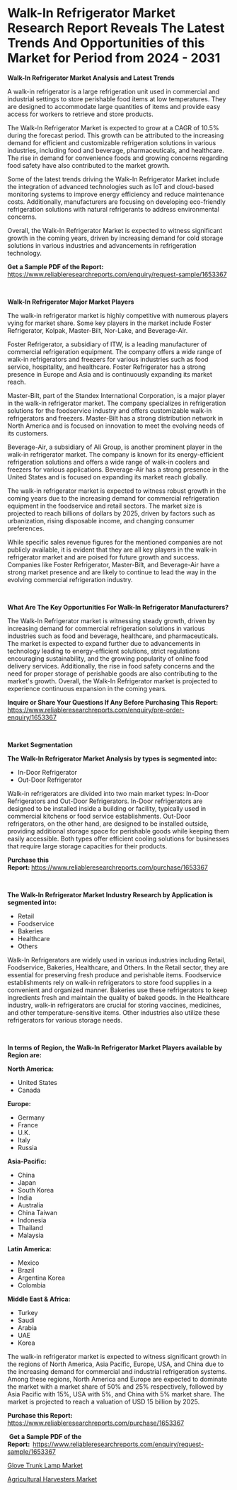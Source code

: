 <p><h1>Walk-In Refrigerator Market Research Report Reveals The Latest Trends And Opportunities of this Market for Period from 2024 - 2031</h1></p><p><strong>Walk-In Refrigerator Market Analysis and Latest Trends</strong></p>
<p><p>A walk-in refrigerator is a large refrigeration unit used in commercial and industrial settings to store perishable food items at low temperatures. They are designed to accommodate large quantities of items and provide easy access for workers to retrieve and store products.</p><p>The Walk-In Refrigerator Market is expected to grow at a CAGR of 10.5% during the forecast period. This growth can be attributed to the increasing demand for efficient and customizable refrigeration solutions in various industries, including food and beverage, pharmaceuticals, and healthcare. The rise in demand for convenience foods and growing concerns regarding food safety have also contributed to the market growth.</p><p>Some of the latest trends driving the Walk-In Refrigerator Market include the integration of advanced technologies such as IoT and cloud-based monitoring systems to improve energy efficiency and reduce maintenance costs. Additionally, manufacturers are focusing on developing eco-friendly refrigeration solutions with natural refrigerants to address environmental concerns.</p><p>Overall, the Walk-In Refrigerator Market is expected to witness significant growth in the coming years, driven by increasing demand for cold storage solutions in various industries and advancements in refrigeration technology.</p></p>
<p><strong>Get a Sample PDF of the Report:&nbsp;</strong> <a href="https://www.reliableresearchreports.com/enquiry/request-sample/1653367">https://www.reliableresearchreports.com/enquiry/request-sample/1653367</a></p>
<p>&nbsp;</p>
<p><strong>Walk-In Refrigerator Major Market Players</strong></p>
<p><p>The walk-in refrigerator market is highly competitive with numerous players vying for market share. Some key players in the market include Foster Refrigerator, Kolpak, Master-Bilt, Nor-Lake, and Beverage-Air. </p><p>Foster Refrigerator, a subsidiary of ITW, is a leading manufacturer of commercial refrigeration equipment. The company offers a wide range of walk-in refrigerators and freezers for various industries such as food service, hospitality, and healthcare. Foster Refrigerator has a strong presence in Europe and Asia and is continuously expanding its market reach.</p><p>Master-Bilt, part of the Standex International Corporation, is a major player in the walk-in refrigerator market. The company specializes in refrigeration solutions for the foodservice industry and offers customizable walk-in refrigerators and freezers. Master-Bilt has a strong distribution network in North America and is focused on innovation to meet the evolving needs of its customers.</p><p>Beverage-Air, a subsidiary of Ali Group, is another prominent player in the walk-in refrigerator market. The company is known for its energy-efficient refrigeration solutions and offers a wide range of walk-in coolers and freezers for various applications. Beverage-Air has a strong presence in the United States and is focused on expanding its market reach globally.</p><p>The walk-in refrigerator market is expected to witness robust growth in the coming years due to the increasing demand for commercial refrigeration equipment in the foodservice and retail sectors. The market size is projected to reach billions of dollars by 2025, driven by factors such as urbanization, rising disposable income, and changing consumer preferences.</p><p>While specific sales revenue figures for the mentioned companies are not publicly available, it is evident that they are all key players in the walk-in refrigerator market and are poised for future growth and success. Companies like Foster Refrigerator, Master-Bilt, and Beverage-Air have a strong market presence and are likely to continue to lead the way in the evolving commercial refrigeration industry.</p></p>
<p>&nbsp;</p>
<p><strong>What Are The Key Opportunities For Walk-In Refrigerator Manufacturers?</strong></p>
<p><p>The Walk-In Refrigerator market is witnessing steady growth, driven by increasing demand for commercial refrigeration solutions in various industries such as food and beverage, healthcare, and pharmaceuticals. The market is expected to expand further due to advancements in technology leading to energy-efficient solutions, strict regulations encouraging sustainability, and the growing popularity of online food delivery services. Additionally, the rise in food safety concerns and the need for proper storage of perishable goods are also contributing to the market's growth. Overall, the Walk-In Refrigerator market is projected to experience continuous expansion in the coming years.</p></p>
<p><strong>Inquire or Share Your Questions If Any Before Purchasing This Report:</strong> <a href="https://www.reliableresearchreports.com/enquiry/pre-order-enquiry/1653367">https://www.reliableresearchreports.com/enquiry/pre-order-enquiry/1653367</a></p>
<p>&nbsp;</p>
<p><strong>Market Segmentation</strong></p>
<p><strong>The Walk-In Refrigerator Market Analysis by types is segmented into:</strong></p>
<p><ul><li>In-Door Refrigerator</li><li>Out-Door Refrigerator</li></ul></p>
<p><p>Walk-in refrigerators are divided into two main market types: In-Door Refrigerators and Out-Door Refrigerators. In-Door refrigerators are designed to be installed inside a building or facility, typically used in commercial kitchens or food service establishments. Out-Door refrigerators, on the other hand, are designed to be installed outside, providing additional storage space for perishable goods while keeping them easily accessible. Both types offer efficient cooling solutions for businesses that require large storage capacities for their products.</p></p>
<p><strong>Purchase this Report:&nbsp;</strong><a href="https://www.reliableresearchreports.com/purchase/1653367">https://www.reliableresearchreports.com/purchase/1653367</a></p>
<p>&nbsp;</p>
<p><strong>The Walk-In Refrigerator Market Industry Research by Application is segmented into:</strong></p>
<p><ul><li>Retail</li><li>Foodservice</li><li>Bakeries</li><li>Healthcare</li><li>Others</li></ul></p>
<p><p>Walk-In Refrigerators are widely used in various industries including Retail, Foodservice, Bakeries, Healthcare, and Others. In the Retail sector, they are essential for preserving fresh produce and perishable items. Foodservice establishments rely on walk-in refrigerators to store food supplies in a convenient and organized manner. Bakeries use these refrigerators to keep ingredients fresh and maintain the quality of baked goods. In the Healthcare industry, walk-in refrigerators are crucial for storing vaccines, medicines, and other temperature-sensitive items. Other industries also utilize these refrigerators for various storage needs.</p></p>
<p>&nbsp;</p>
<p><strong>In terms of Region, the Walk-In Refrigerator Market Players available by Region are:</strong></p>
<p>
    <p> <strong> North America: </strong>
        <ul>
            <li>United States</li>
            <li>Canada</li>
        </ul>
        </p> 
    <p> <strong> Europe: </strong>
        <ul>
            <li>Germany</li>
            <li>France</li>
            <li>U.K.</li>
            <li>Italy</li>
            <li>Russia</li>
        </ul>
        </p> 
    <p> <strong> Asia-Pacific: </strong>
        <ul>
            <li>China</li>
            <li>Japan</li>
            <li>South Korea</li>
            <li>India</li>
            <li>Australia</li>
            <li>China Taiwan</li>
            <li>Indonesia</li>
            <li>Thailand</li>
            <li>Malaysia</li>
        </ul>
        </p> 
    <p> <strong> Latin America: </strong>
        <ul>
            <li>Mexico</li>
            <li>Brazil</li>
            <li>Argentina Korea</li>
            <li>Colombia</li>
        </ul>
        </p> 
    <p> <strong> Middle East & Africa: </strong>
        <ul>
            <li>Turkey</li>
            <li>Saudi</li>
            <li>Arabia</li>
            <li>UAE</li>
            <li>Korea</li>
        </ul>
    </p>
    </p>
<p><p>The walk-in refrigerator market is expected to witness significant growth in the regions of North America, Asia Pacific, Europe, USA, and China due to the increasing demand for commercial and industrial refrigeration systems. Among these regions, North America and Europe are expected to dominate the market with a market share of 50% and 25% respectively, followed by Asia Pacific with 15%, USA with 5%, and China with 5% market share. The market is projected to reach a valuation of USD 15 billion by 2025.</p></p>
<p><strong>Purchase this Report: </strong><a href="https://www.reliableresearchreports.com/purchase/1653367">https://www.reliableresearchreports.com/purchase/1653367</a></p>
<p>&nbsp;<strong>Get a Sample PDF of the Report:&nbsp;&nbsp;</strong><a href="https://www.reliableresearchreports.com/enquiry/request-sample/1653367">https://www.reliableresearchreports.com/enquiry/request-sample/1653367</a></p>
<p><strong></strong></p>
<p><p><a href="https://scarlet-rocket-c63.notion.site/Glove-Trunk-Lamp-Market-Provides-Detailed-Segmentation-of-this-Market-based-on-Type-Application-an-0e49764bbec74eb5a15c522c24f2e2fe">Glove Trunk Lamp Market</a></p><p><a href="https://view.publitas.com/reportprime-1/agricultural-harvesters-market-share-market-new-trends-analysis-report-by-type-by-application-by-end-use-by-region-and-segment-forecasts-2024-2031/">Agricultural Harvesters Market</a></p></p>